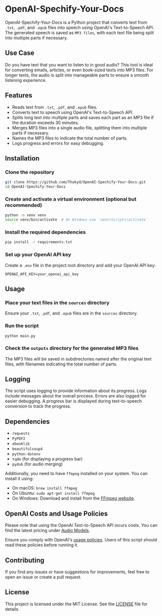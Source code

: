 # OpenAI-Spechify-Your-Docs

OpenAI-Spechify-Your-Docs is a Python project that converts text from `.txt`, `.pdf`, and `.epub` files into speech using OpenAI's Text-to-Speech API. The generated speech is saved as `MP3 files`, with each text file being split into multiple parts if necessary.

## Use Case

Do you have text that you want to listen to in good audio? This tool is ideal for converting emails, articles, or even book-sized texts into MP3 files. For longer texts, the audio is split into manageable parts to ensure a smooth listening experience.

## Features

- Reads text from `.txt`, `.pdf`, and `.epub` files.
- Converts text to speech using OpenAI's Text-to-Speech API.
- Splits long text into multiple parts and saves each part as an MP3 file if the duration exceeds 30 minutes.
- Merges MP3 files into a single audio file, splitting them into multiple parts if necessary.
- Names the MP3 files to indicate the total number of parts.
- Logs progress and errors for easy debugging.

## Installation

### Clone the repository

   ```sh
   git clone https://github.com/Thukyd/OpenAI-Spechify-Your-Docs.git
   cd OpenAI-Spechify-Your-Docs
   ```

### Create and activate a virtual environment (optional but recommended)

```sh
python -m venv venv
source venv/bin/activate  # On Windows use `venv\Scripts\activate`
```

### Install the required dependencies

```sh
pip install -r requirements.txt
```

### Set up your OpenAI API key

Create a `.env` file in the project root directory and add your OpenAI API key:

```env
OPENAI_API_KEY=your_openai_api_key
```

## Usage

### Place your text files in the `sources` directory

Ensure your `.txt`, `.pdf`, and `.epub` files are in the `sources` directory.

### Run the script

```sh
python main.py
```

### Check the `outputs` directory for the generated MP3 files

The MP3 files will be saved in subdirectories named after the original text files, with filenames indicating the total number of parts.

## Logging

The script uses logging to provide information about its progress. Logs include messages about the overall process. Errors are also logged for easier debugging. A progress bar is displayed during text-to-speech conversion to track the progress.

## Dependencies

- `requests`
- `PyPDF2`
- `ebooklib`
- `beautifulsoup4`
- `python-dotenv`
- `tqdm` (for displaying a progress bar)
- `pydub` (for audio merging)

Additionally, you need to have `ffmpeg` installed on your system. You can install it using:

- On macOS: `brew install ffmpeg`
- On Ubuntu: `sudo apt-get install ffmpeg`
- On Windows: Download and install from the [FFmpeg website](https://ffmpeg.org/download.html).

## OpenAI Costs and Usage Policies

Please note that using the OpenAI Text-to-Speech API incurs costs. You can find the latest pricing under [Audio Models](https://openai.com/api/pricing/).

Ensure you comply with OpenAI's [usage policies](https://openai.com/policies/usage-policies/). Users of this script should read these policies before running it.

## Contributing

If you find any issues or have suggestions for improvements, feel free to open an issue or create a pull request.

## License

This project is licensed under the MIT License. See the [LICENSE](LICENSE) file for details.

